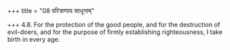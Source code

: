 +++
title = "08 परित्राणाय साधूनाम्"

+++
4.8. For the protection of the good people, and for the destruction of
evil-doers, and for the purpose of firmly establishing righteousness, I
take birth in every age.
